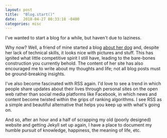 ```yaml
---
layout: post
title:  "Blog.start()"
date:   2018-04-27 00:33:18 -0400
categories: misc
---
```


I've wanted to start a blog for a while, but haven't due to laziness.

Why now? Well, a friend of mine started a blog [about her dog](https://medicineandmuses.blogspot.com/) and, despite her lack of technical skills, it looks nice with pictures and stuff. This has ignited what little competitive spirit I still have, leading to the bare-bones construction you currently behold. The content of her site has also encouraged me to write about my thoughts and life; not all blog posts must be ground-breaking insights. 

I've also become fascinated with RSS again. I'd love to see a trend in which people share updates about their lives through personal sites on the open web rather than social media platforms like Facebook, in which news and content become twisted within the grips of ranking algorithms. I see RSS as a simple and beautiful alternative that helps you keep up with what's going on.

And so, after an hour and a half of scrapping my old (poorly designed) website and getting Jekyll set up again, I have a place to document my humble pursuit of knowledge, happiness, the meaning of life, etc.
